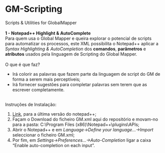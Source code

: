 # GM-Scripting
Scripts &amp; Utilities for GlobalMapper
<br /><br /><b> 1 - Notepad++ Highlight &amp; AutoComplete</b>
<br />Para quem usa o Global Mapper e queira explorar o potencial de scripts para automatizar os processos, este XML possibilita o Notepad++ aplicar a <i>Syntax Highlighting & AutoCompletion</i> dos <b>comandos</b>, <b>parâmetros</b> e <b>atributos</b> usados pela linguagem de Scripting do Global Mapper.
<br /><br />O que é que faz?
<br /> 
<ul>
  <li>Irá colorir as palavras que fazem parte da linguagem de script do GM de forma a serem mais perceptíveis;</li>
  <li>Irá fornecer sugestões para completar palavras sem terem que as escrever completamente.</li>
</ul> 

<br />Instruções de Instalação:<br />
 <ol>
  <li><a href="https://notepad-plus-plus.org/download/">Link</a>, para a última versão do notepad++;</li>
  <li>Façam o Download do ficheiro GM.xml aqui do repositório e movam-no para a pasta: C:\Program Files (x86)\Notepad++\plugins\APIs;</li>
  <li>Abrir o Notepad++ e em <i>Language->Define your language...->Import</i> seleccionar o ficheiro GM.xml;</li>
  <li>Por fim, em <i>Settings->Preferences...->Auto-Completion</i> ligar a caixa “Enable auto-completion on each input”.</li>
</ol> 

